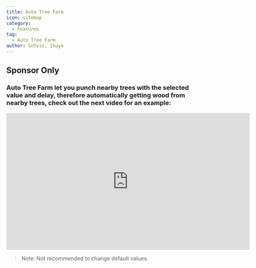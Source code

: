```yaml
---
title: Auto Tree Farm
icon: sitemap
category:
  - Features
tag:
  - Auto Tree Farm
author: Schvis, Ikuyo
---
```


## Sponsor Only
### Auto Tree Farm let you punch nearby trees with the selected value and delay, therefore automatically getting wood from nearby trees, check out the next video for an example:

<iframe width="640" height="360" src="https://www.youtube.com/embed/v95_NOxc4do?list=PL5eI1Tb64p56g27qfYk7VuFTz4FK6YrKa" title="Korepi - Auto Tree Farm" frameborder="0" allow="accelerometer; autoplay; clipboard-write; encrypted-media; gyroscope; picture-in-picture; web-share" allowfullscreen></iframe>

> Note: Not recommended to change default values.
